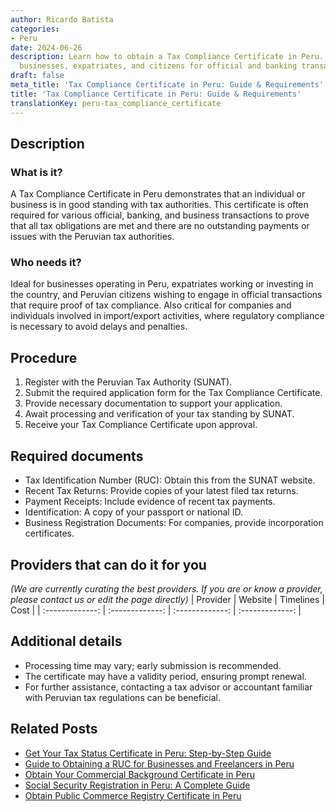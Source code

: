 ```yaml
---
author: Ricardo Batista
categories:
- Peru
date: 2024-06-26
description: Learn how to obtain a Tax Compliance Certificate in Peru. Essential for
  businesses, expatriates, and citizens for official and banking transactions.
draft: false
meta_title: 'Tax Compliance Certificate in Peru: Guide & Requirements'
title: 'Tax Compliance Certificate in Peru: Guide & Requirements'
translationKey: peru-tax_compliance_certificate
---
```



## Description
### What is it?
A Tax Compliance Certificate in Peru demonstrates that an individual or business is in good standing with tax authorities. This certificate is often required for various official, banking, and business transactions to prove that all tax obligations are met and there are no outstanding payments or issues with the Peruvian tax authorities.

### Who needs it?
Ideal for businesses operating in Peru, expatriates working or investing in the country, and Peruvian citizens wishing to engage in official transactions that require proof of tax compliance. Also critical for companies and individuals involved in import/export activities, where regulatory compliance is necessary to avoid delays and penalties.

## Procedure

1. Register with the Peruvian Tax Authority (SUNAT).
2. Submit the required application form for the Tax Compliance Certificate.
3. Provide necessary documentation to support your application.
4. Await processing and verification of your tax standing by SUNAT.
5. Receive your Tax Compliance Certificate upon approval.


## Required documents

- Tax Identification Number (RUC): Obtain this from the SUNAT website.
- Recent Tax Returns: Provide copies of your latest filed tax returns.
- Payment Receipts: Include evidence of recent tax payments.
- Identification: A copy of your passport or national ID.
- Business Registration Documents: For companies, provide incorporation certificates.


## Providers that can do it for you
_(We are currently curating the best providers. If you are or know a provider, please contact us or edit the page directly)_
| Provider        |     Website     |     Timelines    |       Cost      |
| :-------------: | :-------------: |  :-------------: | :-------------: |

## Additional details

- Processing time may vary; early submission is recommended.
- The certificate may have a validity period, ensuring prompt renewal.
- For further assistance, contacting a tax advisor or accountant familiar with Peruvian tax regulations can be beneficial.




## Related Posts

- [Get Your Tax Status Certificate in Peru: Step-by-Step Guide](https://tramitit.com/guides/peru/tax_status_certificate/)
- [Guide to Obtaining a RUC for Businesses and Freelancers in Peru](https://tramitit.com/guides/peru/ruc_registration/)
- [Obtain Your Commercial Background Certificate in Peru](https://tramitit.com/guides/peru/commercial_background_certificate/)
- [Social Security Registration in Peru: A Complete Guide](https://tramitit.com/guides/peru/social_security_registration/)
- [Obtain Public Commerce Registry Certificate in Peru](https://tramitit.com/guides/peru/public_commerce_registry_certificate/)